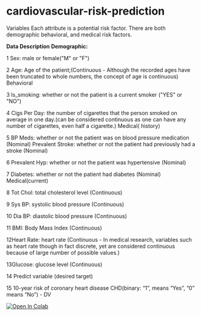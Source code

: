# cardiovascular-risk-prediction
Variables Each attribute is a potential risk factor. There are both demographic behavioral, and medical risk factors.


**Data Description**
**Demographic:**

1 Sex: male or female("M" or "F")

2 Age: Age of the patient;(Continuous - Although the recorded ages have been truncated to whole numbers, the concept of age is continuous) Behavioral

3 Is_smoking: whether or not the patient is a current smoker ("YES" or "NO")

4 Cigs Per Day: the number of cigarettes that the person smoked on average in one day.(can be considered continuous as one can have any number of cigarettes, even half a cigarette.) Medical( history)

5 BP Meds: whether or not the patient was on blood pressure medication (Nominal) Prevalent Stroke: whether or not the patient had previously had a stroke (Nominal)

6 Prevalent Hyp: whether or not the patient was hypertensive (Nominal)

7 Diabetes: whether or not the patient had diabetes (Nominal) Medical(current)

8 Tot Chol: total cholesterol level (Continuous)

9 Sys BP: systolic blood pressure (Continuous)

10 Dia BP: diastolic blood pressure (Continuous)

11 BMI: Body Mass Index (Continuous)

12Heart Rate: heart rate (Continuous - In medical research, variables such as heart rate though in fact discrete, yet are considered continuous because of large number of possible values.)

13Glucose: glucose level (Continuous)

14 Predict variable (desired target)

15 10-year risk of coronary heart disease CHD(binary: “1”, means “Yes”, “0” means “No”) - DV


[![Open In Colab](https://colab.research.google.com/assets/colab-badge.svg)](https://colab.research.google.com/drive/1sICAQO4aWf0FLTAChB7ltmeMh8IX3tcx#scrollTo=wMrqSom2zpho)
